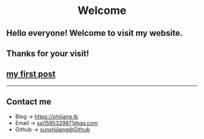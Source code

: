# <center> Welcome

## Hello everyone! Welcome to visit my website.

## Thanks for your visit!

## [my first post](_post/2022-07-28-first-post.md)



---

## Contact me

* Blog -> <https://shijiang.tk>
* Email -> <ssj1595329871@qq.com>
* Github -> [sunshijiang@Github](https://github.com/sunshijiang)

